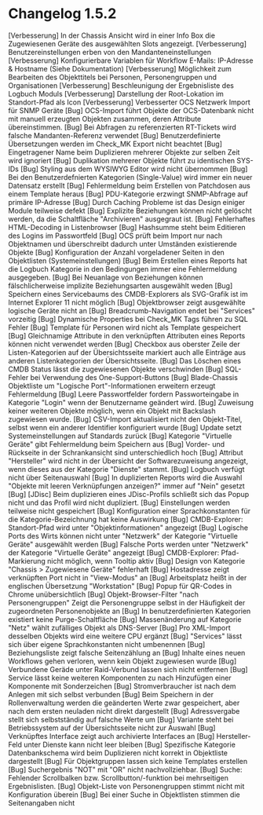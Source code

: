 # Changelog 1.5.2

[Verbesserung]  In der Chassis Ansicht wird in einer Info Box die Zugewiesenen Geräte des ausgewählten Slots angezeigt.
[Verbesserung]  Benutzereinstellungen erben von den Mandanteneinstellungen
[Verbesserung]  Konfigurierbare Variablen für Workflow E-Mails: IP-Adresse & Hostname (Siehe Dokumentation)
[Verbesserung]  Möglichkeit zum Bearbeiten des Objekttitels bei Personen, Personengruppen und Organisationen
[Verbesserung]  Beschleunigung der Ergebnisliste des Logbuch Moduls
[Verbesserung]  Darstellung der Root-Lokation im Standort-Pfad als Icon
[Verbesserung]  Verbesserter OCS Netzwerk Import für SNMP Geräte
[Bug]           OCS-Import führt Objekte der OCS-Datenbank nicht mit manuell erzeugten Objekten zusammen, deren Attribute übereinstimmen.
[Bug]           Bei Abfragen zu referenzierten RT-Tickets wird falsche Mandanten-Referenz verwendet
[Bug]           Benutzerdefinierte Übersetzungen werden im Check_MK Export nicht beachtet
[Bug]           Eingetragener Name beim Duplizieren mehrerer Objekte zur selben Zeit wird ignoriert
[Bug]           Duplikation mehrerer Objekte führt zu identischen SYS-IDs
[Bug]           Styling aus dem WYSIWYG Editor wird nicht übernommen
[Bug]           Bei den Benutzerdefnierten Kategorien (Single-Value) wird immer ein neuer Datensatz erstellt
[Bug]           Fehlermeldung beim Erstellen von Patchdosen aus einem Template heraus
[Bug]           PDU-Kategorie erzwingt SNMP-Abfrage auf primäre IP-Adresse
[Bug]           Durch Caching Probleme ist das Design einiger Module teilweise defekt
[Bug]           Explizite Beziehungen können nicht gelöscht werden, da die Schaltfläche "Archivieren" ausgegraut ist.
[Bug]           Fehlerhaftes HTML-Decoding in Listenbrowser
[Bug]           Hashsumme steht beim Editieren des Logins im Passwortfeld
[Bug]           OCS prüft beim Import nur nach Objektnamen und überschreibt dadurch unter Umständen existierende Objekte
[Bug]           Konfiguration der Anzahl vorgeladener Seiten in den Objektlisten (Systemeinstellungen)
[Bug]           Beim Erstellen eines Reports hat die Logbuch Kategorie in den Bedingungen immer eine Fehlermeldung ausgegeben.
[Bug]           Bei Neuanlage von Beziehungen können fälschlicherweise implizite Beziehungsarten ausgewählt weden
[Bug]           Speichern eines Servicebaums des CMDB-Explorers als SVG-Grafik ist im Internet Explorer 11 nicht möglich
[Bug]           Objektbrowser zeigt ausgewählte logische Geräte nicht an
[Bug]           Breadcrumb-Navigation endet bei "Services" vorzeitig
[Bug]           Dynamische Properties bei Check_MK Tags führen zu SQL Fehler
[Bug]           Template für Personen wird nicht als Template gespeichert
[Bug]           Gleichnamige Attribute in den verknüpften Attributen eines Reports können nicht verwendet werden
[Bug]           Checkbox aus oberster Zeile der Listen-Kategorien auf der Übersichtsseite markiert auch alle Einträge aus anderen Listenkategorien der Übersichtsseite.
[Bug]           Das Löschen eines CMDB Status lässt die zugewiesenen Objekte verschwinden
[Bug]           SQL-Fehler bei Verwendung des One-Support-Buttons
[Bug]           Blade-Chassis Objektliste um "Logische Port"-Informationen erweitern erzeugt Fehlermeldung
[Bug]           Leere Passwortfelder fordern Passworteingabe in Kategorie "Login" wenn der Benutzername geändert wird.
[Bug]           Zuweisung keiner weiteren Objekte möglich, wenn ein Objekt mit Backslash zugewiesen wurde.
[Bug]           CSV-Import aktualisiert nicht den Objekt-Titel, selbst wenn ein anderer Identifier konfiguriert wurde
[Bug]           Update setzt Systemeinstellungen auf Standards zurück
[Bug]           Kategorie "Virtuelle Geräte" gibt Fehlermeldung beim Speichern aus
[Bug]           Vorder- und Rückseite in der Schrankansicht sind unterschiedlich hoch
[Bug]           Attribut "Hersteller" wird nicht in der Übersicht der Softwarezuweisung angezeigt, wenn dieses aus der Kategorie "Dienste" stammt.
[Bug]           Logbuch verfügt nicht über Seitenauswahl
[Bug]           In duplizierten Reports wird die Auswahl "Objekte mit leeren Verknüpfungen anzeigen?" immer auf "Nein" gesetzt
[Bug]           [JDisc] Beim duplizieren eines JDisc-Profils schließt sich das Popup nicht und das Profil wird nicht dupliziert.
[Bug]           Einstellungen werden teilweise nicht gespeichert
[Bug]           Konfiguration einer Sprachkonstanten für die Kategorie-Bezeichnung hat keine Auswirkung
[Bug]           CMDB-Explorer: Standort-Pfad wird unter "Objektinformationen" angezeigt
[Bug]           Logische Ports des Wirts können nicht unter "Netzwerk" der Kategorie "Virtuelle Geräte" ausgewählt werden
[Bug]           Falsche Ports werden unter "Netzwerk" der Kategorie "Virtuelle Geräte" angezeigt
[Bug]           CMDB-Explorer: Pfad-Markierung nicht möglich, wenn Tooltip aktiv
[Bug]           Design von Kategorie "Chassis > Zugewiesene Geräte" fehlerhaft
[Bug]           Hostadresse zeigt verknüpften Port nicht in "View-Modus" an
[Bug]           Arbeitsplatz heißt in der englischen Übersetzung "Workstation"
[Bug]           Popup für QR-Codes in Chrome unübersichtlich
[Bug]           Objekt-Browser-Filter "nach Personengruppen" Zeigt die Personengruppe selbst in der Häufigkeit der zugeordneten Personenobjekte an
[Bug]           In benutzerdefinierten Kategorien existiert keine Purge-Schaltfläche
[Bug]           Massenänderung auf Kategorie "Netz" wählt zufälliges Objekt als DNS-Server
[Bug]           Pro XML-Import desselben Objekts wird eine weitere CPU ergänzt
[Bug]           "Services" lässt sich über eigene Sprachkonstanten nicht umbenennen
[Bug]           Beziehungsliste zeigt falsche Seitenzählung an
[Bug]           Inhalte eines neuen Workflows gehen verloren, wenn kein Objekt zugewiesen wurde
[Bug]           Verbundene Geräde unter Raid-Verbund lassen sich nicht entfernen
[Bug]           Service lässt keine weiteren Komponenten zu nach Hinzufügen einer Komponente mit Sonderzeichen
[Bug]           Stromverbraucher ist nach dem Anlegen mit sich selbst verbunden
[Bug]           Beim Speichern in der Rollenverwaltung werden die geänderten Werte zwar gespeichert, aber nach dem ersten neuladen nicht direkt dargestellt
[Bug]           Adressvergabe stellt sich selbstständig auf falsche Werte um
[Bug]           Variante steht bei Betriebssystem auf der Übersichtsseite nicht zur Auswahl
[Bug]           Verknüpftes Interface zeigt auch archivierte Interfaces an
[Bug]           Hersteller-Feld unter Dienste kann nicht leer bleiben
[Bug]           Spezifische Kategorie Datenbankschema wird beim Duplizieren nicht korrekt in Objektliste dargestellt
[Bug]           Für Objektgruppen lassen sich keine Templates erstellen
[Bug]           Suchergebnis "NOT" mit "OR" nicht nachvollziehbar.
[Bug]           Suche: Fehlender Scrollbalken bzw. Scrollbutton/-funktion bei mehrseitigen Ergebnislisten.
[Bug]           Objekt-Liste von Personengruppen stimmt nicht mit Konfiguration überein
[Bug]           Bei einer Suche in Objektlisten stimmen die Seitenangaben nicht

